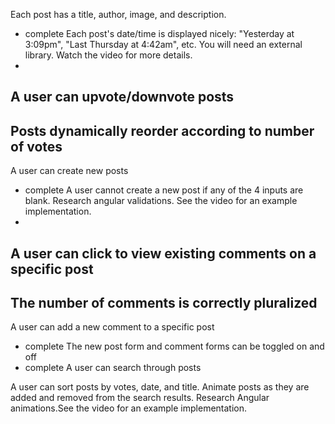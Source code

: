 Each post has a title, author, image, and description.
- complete
Each post's date/time is displayed nicely: "Yesterday at 3:09pm", "Last Thursday at 4:42am", etc. You will need an external library. Watch the video for more details.
-
A user can upvote/downvote posts
-
Posts dynamically reorder according to number of votes
-
A user can create new posts
- complete
A user cannot create a new post if any of the 4 inputs are blank. Research angular validations. See the video for an example implementation.
-
A user can click to view existing comments on a specific post
-
The number of comments is correctly pluralized
-
A user can add a new comment to a specific post
- complete
The new post form and comment forms can be toggled on and off
- complete
A user can search through posts

A user can sort posts by votes, date, and title.
Animate posts as they are added and removed from the search results.
Research Angular animations.See the video for an example implementation.
